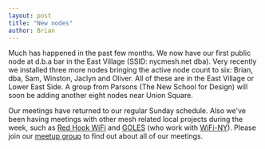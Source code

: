 ```yaml
---
layout: post
title: "New nodes"
author: Brian
---
```


Much has happened in the past few months. We now have our first public node at d.b.a bar in the East Village (SSID: nycmesh.net dba). Very recently we installed three more nodes bringing the active node count to six: Brian, dba, Sam, Winston, Jaclyn and Oliver. All of these are in the East Village or Lower East Side. A group from Parsons (The New School for Design) will soon be adding another eight nodes near Union Square.

Our meetings have returned to our regular Sunday schedule. Also we've been having meetings with other mesh related local projects during the week, such as [Red Hook WiFi](http://rhicenter.org/redhookwifi/) and [GOLES](http://goles.org/) (who work with [WiFi-NY](https://wifiny.net/)). Please join our [meetup group](http://www.meetup.com/nycmesh/) to find out about all of our meetings.
